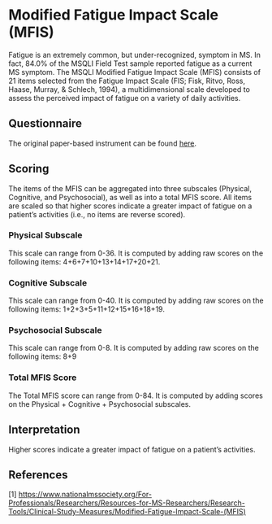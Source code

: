 # Modified Fatigue Impact Scale (MFIS)

Fatigue is an extremely common, but under-recognized, symptom in MS. In fact, 84.0% of the MSQLI Field Test sample reported fatigue as a current MS symptom. The MSQLI Modified Fatigue Impact Scale (MFIS) consists of 21 items selected from the Fatigue Impact Scale (FIS; Fisk, Ritvo, Ross, Haase, Murray, & Schlech, 1994), a multidimensional scale developed to assess the perceived impact of fatigue on a variety of daily activities.

## Questionnaire

The original paper-based instrument can be found [here](https://drive.google.com/file/d/1b-RpSDKI-pdnJTQyxP0yAcKwPDmgwKP3/view?usp=sharing).

## Scoring

The items of the MFIS can be aggregated into three subscales (Physical, Cognitive, and Psychosocial), as well as into a total MFIS score. All items are scaled so that higher scores indicate a greater impact of fatigue on a patient’s activities (i.e., no items are reverse scored).

### Physical Subscale

This scale can range from 0-36. It is computed by adding raw scores on the following items: 4+6+7+10+13+14+17+20+21.

### Cognitive Subscale

This scale can range from 0-40. It is computed by adding raw scores on the following items: 1+2+3+5+11+12+15+16+18+19.

### Psychosocial Subscale

This scale can range from 0-8. It is computed by adding raw scores on the following items: 8+9

### Total MFIS Score

The Total MFIS score can range from 0-84. It is computed by adding scores on the Physical + Cognitive + Psychosocial subscales.

## Interpretation

Higher scores indicate a greater impact of fatigue on a patient’s activities.

## References

[1] https://www.nationalmssociety.org/For-Professionals/Researchers/Resources-for-MS-Researchers/Research-Tools/Clinical-Study-Measures/Modified-Fatigue-Impact-Scale-(MFIS)
